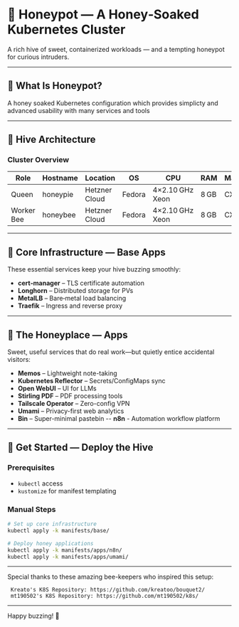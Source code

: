 # 🐝 Honeypot — A Honey‑Soaked Kubernetes Cluster

A rich hive of sweet, containerized workloads — and a tempting honeypot for curious intruders.

---

## 🍯 What Is Honeypot?

A honey soaked Kubernetes configuration which provides simplicty and advanced usability with many services and tools

---

## 🐝 Hive Architecture

### Cluster Overview

| Role        | Hostname    | Location         | OS            | CPU              | RAM | Machine   |
|-------------|-------------|------------------|---------------|------------------|-----|-----------|
| Queen       | honeypie    | Hetzner Cloud    | Fedora        | 4×2.10 GHz Xeon  | 8 GB | CX32      |
| Worker Bee  | honeybee    | Hetzner Cloud    | Fedora        | 4×2.10 GHz Xeon  | 8 GB | CX32      |

---

## 🌼 Core Infrastructure — Base Apps

These essential services keep your hive buzzing smoothly:

- **cert‑manager** – TLS certificate automation  
- **Longhorn** – Distributed storage for PVs  
- **MetalLB** – Bare‑metal load balancing  
- **Traefik** – Ingress and reverse proxy  

---

## 🍯 The Honeyplace — Apps

Sweet, useful services that do real work—but quietly entice accidental visitors:

- **Memos** – Lightweight note-taking  
- **Kubernetes Reflector** – Secrets/ConfigMaps sync  
- **Open WebUI** – UI for LLMs  
- **Stirling PDF** – PDF processing tools  
- **Tailscale Operator** – Zero-config VPN  
- **Umami** – Privacy-first web analytics  
- **Bin** – Super-minimal pastebin
-- **n8n** - Automation workflow platform

---

## 🚀 Get Started — Deploy the Hive

### Prerequisites

- `kubectl` access  
- `kustomize` for manifest templating  

### Manual Steps

```sh
# Set up core infrastructure
kubectl apply -k manifests/base/

# Deploy honey applications
kubectl apply -k manifests/apps/n8n/
kubectl apply -k manifests/apps/umami/
```

---

Special thanks to these amazing bee-keepers who inspired this setup: 

     Kreato's K8S Repository: https://github.com/kreatoo/bouquet2/ 
     mt190502's K8S Repository: https://github.com/mt190502/k8s/

---

Happy buzzing! 🐝
